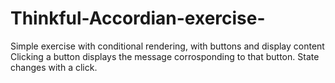 # Thinkful-Accordian-exercise-
Simple exercise with conditional rendering, with buttons and display content
Clicking a button displays the message corrosponding to that button. 
State changes with a click. 

